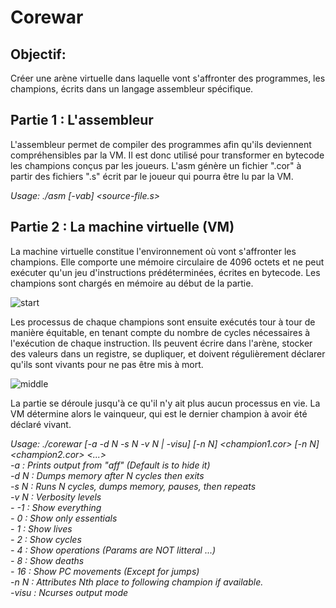 # Corewar

## Objectif: 

Créer une arène virtuelle dans laquelle vont s'affronter des programmes, les champions, écrits dans un langage assembleur spécifique.

## Partie 1 : L'assembleur

L'assembleur permet de compiler des programmes afin qu'ils deviennent compréhensibles par la VM. Il est donc utilisé pour transformer en bytecode les champions conçus par les joueurs. L'asm génère un fichier ".cor" à partir des fichiers ".s" écrit par le joueur qui pourra être lu par la VM.

*Usage: ./asm [-vab] <source-file.s>*

## Partie 2 : La machine virtuelle (VM)

La machine virtuelle constitue l'environnement où vont s'affronter les champions. Elle comporte une mémoire circulaire de 4096 octets et ne peut exécuter qu'un jeu d'instructions prédéterminées, écrites en bytecode. Les champions sont chargés en mémoire au début de la partie.

![start](https://user-images.githubusercontent.com/29833564/44538805-bef06980-a702-11e8-8e76-68500f9da807.png)

Les processus de chaque champions sont ensuite exécutés tour à tour de manière équitable, en tenant compte du nombre de cycles nécessaires à l'exécution de chaque instruction. Ils peuvent écrire dans l'arène, stocker des valeurs dans un registre, se dupliquer, et doivent régulièrement déclarer qu'ils sont vivants pour ne pas être mis à mort.

![middle](https://user-images.githubusercontent.com/29833564/44538804-bef06980-a702-11e8-9b8d-7bf221c90aa4.png)

La partie se déroule jusqu'à ce qu'il n'y ait plus aucun processus en vie. La VM détermine alors le vainqueur, qui est le dernier champion à avoir été déclaré vivant.

*Usage: ./corewar [-a -d N -s N -v N | -visu] [-n N] <champion1.cor> [-n N] <champion2.cor> <...>  
        -a        : Prints output from "aff" (Default is to hide it)  
        -d N      : Dumps memory after N cycles then exits  
        -s N      : Runs N cycles, dumps memory, pauses, then repeats  
        -v N      : Verbosity levels  
                - -1 : Show everything  
                - 0  : Show only essentials  
                - 1  : Show lives  
                - 2  : Show cycles  
                - 4  : Show operations (Params are NOT litteral ...)  
                - 8  : Show deaths  
                - 16 : Show PC movements (Except for jumps)  
        -n N      : Attributes Nth place to following champion  if available.  
        -visu     : Ncurses output mode*  
